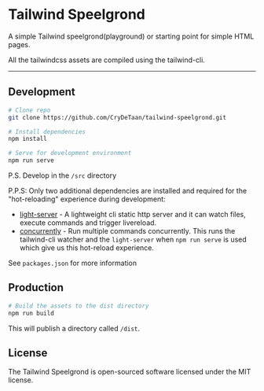 # Tailwind Speelgrond
A simple Tailwind speelgrond(playground) or starting point for simple HTML pages.

All the tailwindcss assets are compiled using the tailwind-cli.

--- 
## Development

```bash
# Clone repo
git clone https://github.com/CryDeTaan/tailwind-speelgrond.git

# Install dependencies
npm install

# Serve for development environment
npm run serve
```

P.S. Develop in the `/src` directory

P.P.S: Only two additional dependencies are installed and required for the "hot-reloading" experience during development:
- [light-server](https://www.npmjs.com/package/light-server) - A lightweight cli static http server and it can watch files, execute commands and trigger livereload.
- [concurrently](https://www.npmjs.com/package/concurrently) - Run multiple commands concurrently. This runs the tailwind-cli watcher and the `light-server` when `npm run serve` is used which give us this hot-reload experience.

See `packages.json` for more information

## Production

```bash
# Build the assets to the dist directory
npm run build
```
This will publish a directory called `/dist`.

## License
The Tailwind Speelgrond is open-sourced software licensed under the MIT license.

